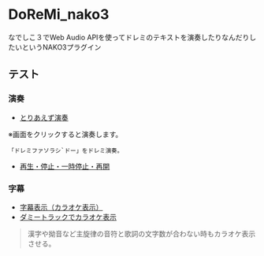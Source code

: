 # DoReMi_nako3
なでしこ３でWeb Audio APIを使ってドレミのテキストを演奏したりなんだりしたいというNAKO3プラグイン

## テスト
### 演奏
- [とりあえず演奏](https://snowdrops89.github.io/DoReMi_nako3/test/test0.html)

※画面をクリックすると演奏します。
```
「ドレミファソラシ`ドー」をドレミ演奏。
```
- [再生・停止・一時停止・再開](https://snowdrops89.github.io/DoReMi_nako3/test/test1.html)
### 字幕
- [字幕表示（カラオケ表示）](https://snowdrops89.github.io/DoReMi_nako3/test/test2.html)
- [ダミートラックでカラオケ表示](https://snowdrops89.github.io/DoReMi_nako3/test/test3.html)

> 漢字や拗音など主旋律の音符と歌詞の文字数が合わない時もカラオケ表示させる。
